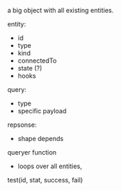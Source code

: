 
a big object with all existing entities.

entity:
  * id
  * type
  * kind
  * connectedTo
  * state (?)
  * hooks


query: 
  * type
  * specific payload


repsonse:
  * shape depends

queryer function

  * loops over all entities, 





test(id, stat, success, fail)
  
